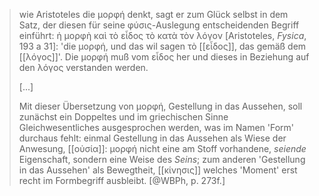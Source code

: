 > wie Aristoteles die μορφή denkt, sagt er zum Glück selbst in dem Satz, der diesen für seine φύσις-Auslegung entscheidenden Begriff einführt: ἡ μορφὴ καὶ τὸ εἶδος τὸ κατὰ τὸν λόγον [Aristoteles, *Fysica*, 193 a 31]: 'die μορφή, und das wil sagen τὸ [[εἶδος]], das gemäß dem [[λόγος]]'. Die μορφή muß vom εἶδος her und dieses in Beziehung auf den λόγος verstanden werden.
>
> [...]
>
> Mit dieser Übersetzung von μορφή, Gestellung in das Aussehen, soll zunächst ein Doppeltes und im griechischen Sinne Gleichwesentliches ausgesprochen werden, was im Namen 'Form' durchaus fehlt: einmal Gestellung in das Aussehen als Wiese der Anwesung, [[οὐσία]]: μορφή nicht eine am Stoff vorhandene, _seiende_ Eigenschaft, sondern eine Weise des _Seins_; zum anderen 'Gestellung in das Aussehen' als Bewegtheit, [[κίνησις]] welches 'Moment' erst recht im Formbegriff ausbleibt. [@WBPh, p. 273f.]
